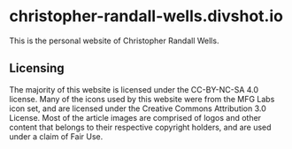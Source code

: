 # christopher-randall-wells.divshot.io
This is the personal website of Christopher Randall Wells.

## Licensing
The majority of this website is licensed under the CC-BY-NC-SA 4.0 license. Many of the icons used by this website were from the MFG Labs icon set, and are licensed under the Creative Commons Attribution 3.0 License. Most of the article images are comprised of logos and other content that belongs to their respective copyright holders, and are used under a claim of Fair Use.
